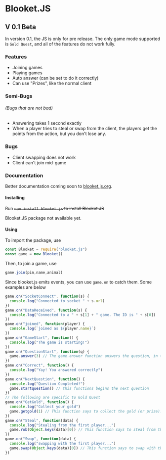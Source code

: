 # Blooket.JS

## V 0.1 Beta
In version 0.1, the JS is only for pre release. The only game mode supported is `Gold Quest`, and all of the features do not work fully.

### Features
  - Joining games
  - Playing games
  - Auto answer (can be set to do it correctly)
  - Can use "Prizes", like the normal client

### Semi-Bugs
###### (Bugs that are not bad)
  - Answering takes 1 second exactly
  - When a player tries to steal or swap from the client, the players get the points from the action, but you don't lose any.
### Bugs
  - Client swapping does not work
  - Client can't join mid-game

### Documentation
Better documentation coming soon to [blooket.js.org](https://blooket.js.org).

#### Installing
  Run ~~`npm install blooket.js` to install Blooket.JS~~

  Blooket.JS package not available yet.

#### Using
  To import the package, use
  ```js
  const Blooket = require("blooket.js")
  const game = new Blooket()
  ```
  Then, to join a game, use
  ```js
  game.join(pin,name,animal)
  ```
  Since blooket.js emits events, you can use `game.on` to catch them. Some examples are below
  ```js
  game.on("SocketConnect", function(s) {
    console.log("Connected to socket " + s.url)
  })
  game.on("DataReceived", function(s) {
    console.log("Connected to a " + s[1] + " game. The ID is " + s[0])
  })
  game.on("joined", function(player) {
    console.log(`joined as ${player.name}`)
  })
  game.on("GameStart", function() {
    console.log("The game is starting!")
  })
  game.on("QuestionStart", function(q) {
    game.answer(3) // The game.answer function answers the question, in this case, it will answer the third possible response.
  })
  game.on("Correct", function() {
    console.log("Yay! You answered correctly")
  })
  game.on("NextQuestion", function() {
    console.log("Question Completed!")
    game.startquestion() // this functions begins the next question
  })
  // The following are specific to Gold Quest
  game.on("GetGold", function() {
    console.log("Collect your gold")
    game.getgold(1) // This function says to collect the gold (or prize). Out of the 3 randomly chosen prizes (see the "goldchance.js" file), this will pick the 1st one.
  })
  game.on("Steal", function(data) {
    console.log("Stealing from the first player...")
    game.rob(Object.keys(data)[0]) // This function says to steal from the first player. You can use the players name, or Object.keys(data)[0], replacing zero with the player number.
  })
  game.on("Swap", function(data) {
    console.log("swapping with the first player...")
    game.swap(Object.keys(data)[0]) // This function says to swap with the first player. You can use the players name, or Object.keys(data)[0], replacing zero with the player number.
  })
  ```
